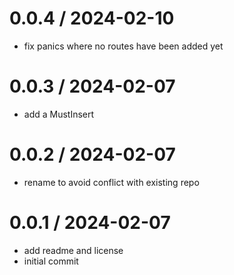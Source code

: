 # 0.0.4 / 2024-02-10

- fix panics where no routes have been added yet

# 0.0.3 / 2024-02-07

- add a MustInsert

# 0.0.2 / 2024-02-07

- rename to avoid conflict with existing repo

# 0.0.1 / 2024-02-07

- add readme and license
- initial commit
